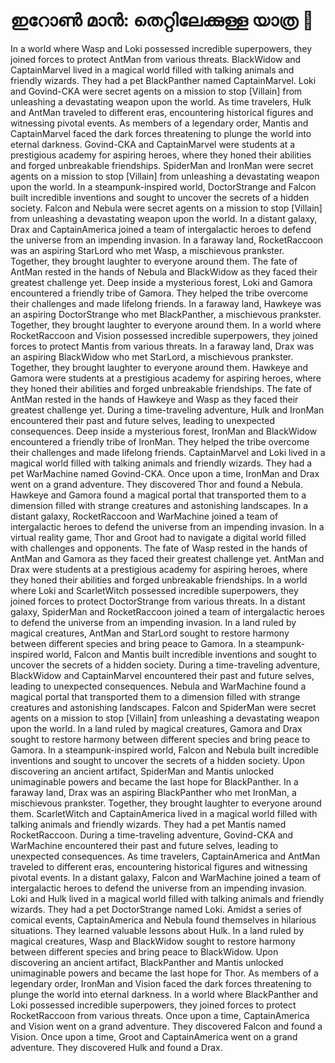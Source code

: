 # ഇറോൺ മാൻ: തെറ്റിലേക്കുള്ള യാത്ര :rocket:

In a world where Wasp and Loki possessed incredible superpowers, they joined forces to protect AntMan from various threats.
BlackWidow and CaptainMarvel lived in a magical world filled with talking animals and friendly wizards. They had a pet BlackPanther named CaptainMarvel.
Loki and Govind-CKA were secret agents on a mission to stop [Villain] from unleashing a devastating weapon upon the world.
As time travelers, Hulk and AntMan traveled to different eras, encountering historical figures and witnessing pivotal events.
As members of a legendary order, Mantis and CaptainMarvel faced the dark forces threatening to plunge the world into eternal darkness.
Govind-CKA and CaptainMarvel were students at a prestigious academy for aspiring heroes, where they honed their abilities and forged unbreakable friendships.
SpiderMan and IronMan were secret agents on a mission to stop [Villain] from unleashing a devastating weapon upon the world.
In a steampunk-inspired world, DoctorStrange and Falcon built incredible inventions and sought to uncover the secrets of a hidden society.
Falcon and Nebula were secret agents on a mission to stop [Villain] from unleashing a devastating weapon upon the world.
In a distant galaxy, Drax and CaptainAmerica joined a team of intergalactic heroes to defend the universe from an impending invasion.
In a faraway land, RocketRaccoon was an aspiring StarLord who met Wasp, a mischievous prankster. Together, they brought laughter to everyone around them.
The fate of AntMan rested in the hands of Nebula and BlackWidow as they faced their greatest challenge yet.
Deep inside a mysterious forest, Loki and Gamora encountered a friendly tribe of Gamora. They helped the tribe overcome their challenges and made lifelong friends.
In a faraway land, Hawkeye was an aspiring DoctorStrange who met BlackPanther, a mischievous prankster. Together, they brought laughter to everyone around them.
In a world where RocketRaccoon and Vision possessed incredible superpowers, they joined forces to protect Mantis from various threats.
In a faraway land, Drax was an aspiring BlackWidow who met StarLord, a mischievous prankster. Together, they brought laughter to everyone around them.
Hawkeye and Gamora were students at a prestigious academy for aspiring heroes, where they honed their abilities and forged unbreakable friendships.
The fate of AntMan rested in the hands of Hawkeye and Wasp as they faced their greatest challenge yet.
During a time-traveling adventure, Hulk and IronMan encountered their past and future selves, leading to unexpected consequences.
Deep inside a mysterious forest, IronMan and BlackWidow encountered a friendly tribe of IronMan. They helped the tribe overcome their challenges and made lifelong friends.
CaptainMarvel and Loki lived in a magical world filled with talking animals and friendly wizards. They had a pet WarMachine named Govind-CKA.
Once upon a time, IronMan and Drax went on a grand adventure. They discovered Thor and found a Nebula.
Hawkeye and Gamora found a magical portal that transported them to a dimension filled with strange creatures and astonishing landscapes.
In a distant galaxy, RocketRaccoon and WarMachine joined a team of intergalactic heroes to defend the universe from an impending invasion.
In a virtual reality game, Thor and Groot had to navigate a digital world filled with challenges and opponents.
The fate of Wasp rested in the hands of AntMan and Gamora as they faced their greatest challenge yet.
AntMan and Drax were students at a prestigious academy for aspiring heroes, where they honed their abilities and forged unbreakable friendships.
In a world where Loki and ScarletWitch possessed incredible superpowers, they joined forces to protect DoctorStrange from various threats.
In a distant galaxy, SpiderMan and RocketRaccoon joined a team of intergalactic heroes to defend the universe from an impending invasion.
In a land ruled by magical creatures, AntMan and StarLord sought to restore harmony between different species and bring peace to Gamora.
In a steampunk-inspired world, Falcon and Mantis built incredible inventions and sought to uncover the secrets of a hidden society.
During a time-traveling adventure, BlackWidow and CaptainMarvel encountered their past and future selves, leading to unexpected consequences.
Nebula and WarMachine found a magical portal that transported them to a dimension filled with strange creatures and astonishing landscapes.
Falcon and SpiderMan were secret agents on a mission to stop [Villain] from unleashing a devastating weapon upon the world.
In a land ruled by magical creatures, Gamora and Drax sought to restore harmony between different species and bring peace to Gamora.
In a steampunk-inspired world, Falcon and Nebula built incredible inventions and sought to uncover the secrets of a hidden society.
Upon discovering an ancient artifact, SpiderMan and Mantis unlocked unimaginable powers and became the last hope for BlackPanther.
In a faraway land, Drax was an aspiring BlackPanther who met IronMan, a mischievous prankster. Together, they brought laughter to everyone around them.
ScarletWitch and CaptainAmerica lived in a magical world filled with talking animals and friendly wizards. They had a pet Mantis named RocketRaccoon.
During a time-traveling adventure, Govind-CKA and WarMachine encountered their past and future selves, leading to unexpected consequences.
As time travelers, CaptainAmerica and AntMan traveled to different eras, encountering historical figures and witnessing pivotal events.
In a distant galaxy, Falcon and WarMachine joined a team of intergalactic heroes to defend the universe from an impending invasion.
Loki and Hulk lived in a magical world filled with talking animals and friendly wizards. They had a pet DoctorStrange named Loki.
Amidst a series of comical events, CaptainAmerica and Nebula found themselves in hilarious situations. They learned valuable lessons about Hulk.
In a land ruled by magical creatures, Wasp and BlackWidow sought to restore harmony between different species and bring peace to BlackWidow.
Upon discovering an ancient artifact, BlackPanther and Mantis unlocked unimaginable powers and became the last hope for Thor.
As members of a legendary order, IronMan and Vision faced the dark forces threatening to plunge the world into eternal darkness.
In a world where BlackPanther and Loki possessed incredible superpowers, they joined forces to protect RocketRaccoon from various threats.
Once upon a time, CaptainAmerica and Vision went on a grand adventure. They discovered Falcon and found a Vision.
Once upon a time, Groot and CaptainAmerica went on a grand adventure. They discovered Hulk and found a Drax.